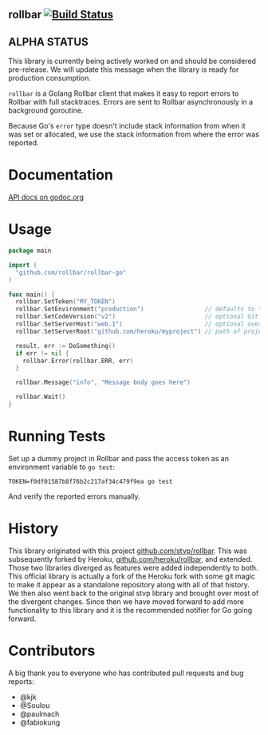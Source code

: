 rollbar [![Build Status](https://travis-ci.org/rollbar/rollbar-go.svg?branch=master)](https://travis-ci.org/rollbar/rollbar-go)
-------

ALPHA STATUS
------------
This library is currently being actively worked on and should be considered pre-release. We will
update this message when the library is ready for production consumption.


`rollbar` is a Golang Rollbar client that makes it easy to report errors to
Rollbar with full stacktraces. Errors are sent to Rollbar asynchronously in a
background goroutine.

Because Go's `error` type doesn't include stack information from when it was set
or allocated, we use the stack information from where the error was reported.

Documentation
=============

[API docs on godoc.org](http://godoc.org/github.com/rollbar/rollbar-go)

Usage
=====

```go
package main

import (
  "github.com/rollbar/rollbar-go"
)

func main() {
  rollbar.SetToken("MY_TOKEN")
  rollbar.SetEnvironment("production")                 // defaults to "development"
  rollbar.SetCodeVersion("v2")                         // optional Git hash/branch/tag (required for GitHub integration)
  rollbar.SetServerHost("web.1")                       // optional override; defaults to hostname
  rollbar.SetServerRoot("github.com/heroku/myproject") // path of project (required for GitHub integration and non-project stacktrace collapsing)

  result, err := DoSomething()
  if err != nil {
    rollbar.Error(rollbar.ERR, err)
  }

  rollbar.Message("info", "Message body goes here")

  rollbar.Wait()
}
```

Running Tests
=============

Set up a dummy project in Rollbar and pass the access token as an environment
variable to `go test`:

    TOKEN=f0df01587b8f76b2c217af34c479f9ea go test

And verify the reported errors manually.

History
=======

This library originated with this project
[github.com/stvp/rollbar](https://github.com/stvp/rollbar).
This was subsequently forked by Heroku, [github.com/heroku/rollbar](https://github.com/heroku/rollbar),
and extended. Those two libraries diverged as features were added independently to both. This
official library is actually a fork of the Heroku fork with some git magic to make it appear as a
standalone repository along with all of that history. We then also went back to the original stvp
library and brought over most of the divergent changes. Since then we have moved forward to add more
functionality to this library and it is the recommended notifier for Go going forward.

Contributors
============

A big thank you to everyone who has contributed pull requests and bug reports:

* @kjk
* @Soulou
* @paulmach
* @fabiokung
